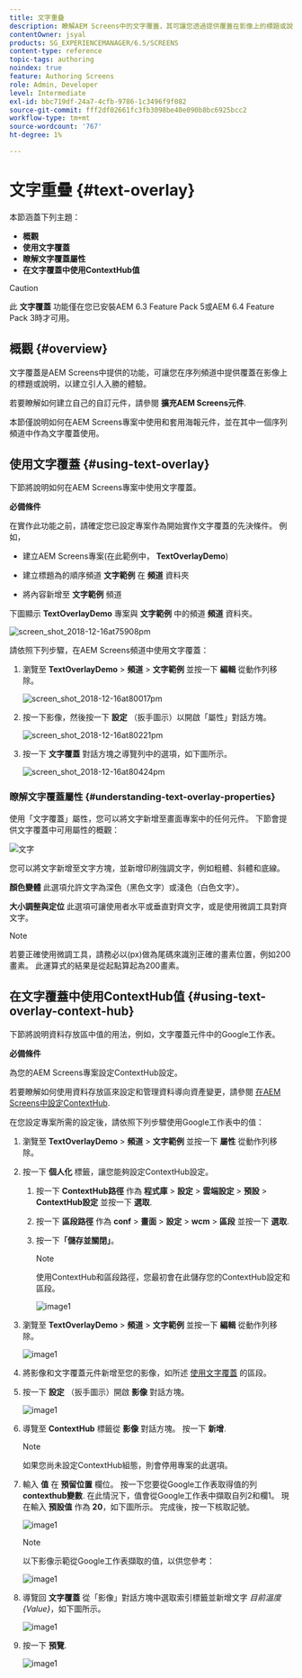 ```yaml
---
title: 文字重疊
description: 瞭解AEM Screens中的文字覆蓋，其可讓您透過提供覆蓋在影像上的標題或說明，在序列頻道中建立引人入勝的體驗。
contentOwner: jsyal
products: SG_EXPERIENCEMANAGER/6.5/SCREENS
content-type: reference
topic-tags: authoring
noindex: true
feature: Authoring Screens
role: Admin, Developer
level: Intermediate
exl-id: bbc719df-24a7-4cfb-9786-1c3496f9f082
source-git-commit: fff2df02661fc3fb3098be40e090b8bc6925bcc2
workflow-type: tm+mt
source-wordcount: '767'
ht-degree: 1%

---
```


# 文字重疊 {#text-overlay}

本節涵蓋下列主題：

* **概觀**
* **使用文字覆蓋**
* **瞭解文字覆蓋屬性**
* **在文字覆蓋中使用ContextHub值**

>[!CAUTION]
>
>此 **文字覆蓋** 功能僅在您已安裝AEM 6.3 Feature Pack 5或AEM 6.4 Feature Pack 3時才可用。

## 概觀 {#overview}

文字覆蓋是AEM Screens中提供的功能，可讓您在序列頻道中提供覆蓋在影像上的標題或說明，以建立引人入勝的體驗。

若要瞭解如何建立自己的自訂元件，請參閱 **擴充AEM Screens元件**.

本節僅說明如何在AEM Screens專案中使用和套用海報元件，並在其中一個序列頻道中作為文字覆蓋使用。

## 使用文字覆蓋 {#using-text-overlay}

下節將說明如何在AEM Screens專案中使用文字覆蓋。

**必備條件**

在實作此功能之前，請確定您已設定專案作為開始實作文字覆蓋的先決條件。 例如，

* 建立AEM Screens專案(在此範例中， **TextOverlayDemo**)

* 建立標題為的順序頻道 **文字範例** 在 **頻道** 資料夾

* 將內容新增至 **文字範例** 頻道

下圖顯示 **TextOverlayDemo** 專案與 **文字範例** 中的頻道 **頻道** 資料夾。

![screen_shot_2018-12-16at75908pm](assets/screen_shot_2018-12-16at75908pm.png)

請依照下列步驟，在AEM Screens頻道中使用文字覆蓋：

1. 瀏覽至 **TextOverlayDemo** > **頻道** > **文字範例** 並按一下 **編輯** 從動作列移除。

   ![screen_shot_2018-12-16at80017pm](assets/screen_shot_2018-12-16at80017pm.png)

1. 按一下影像，然後按一下 **設定** （扳手圖示）以開啟「屬性」對話方塊。

   ![screen_shot_2018-12-16at80221pm](assets/screen_shot_2018-12-16at80221pm.png)

1. 按一下 **文字覆蓋** 對話方塊之導覽列中的選項，如下圖所示。

   ![screen_shot_2018-12-16at80424pm](assets/screen_shot_2018-12-16at80424pm.png)

### 瞭解文字覆蓋屬性 {#understanding-text-overlay-properties}

使用「文字覆蓋」屬性，您可以將文字新增至畫面專案中的任何元件。 下節會提供文字覆蓋中可用屬性的概觀：

![文字](assets/text.gif)

您可以將文字新增至文字方塊，並新增印刷強調文字，例如粗體、斜體和底線。

**顏色變體** 此選項允許文字為深色（黑色文字）或淺色（白色文字）。

**大小調整與定位** 此選項可讓使用者水平或垂直對齊文字，或是使用微調工具對齊文字。

>[!NOTE]
>
>若要正確使用微調工具，請務必以(px)做為尾碼來識別正確的畫素位置，例如200畫素。 此運算式的結果是從起點算起為200畫素。

## 在文字覆蓋中使用ContextHub值 {#using-text-overlay-context-hub}

下節將說明資料存放區中值的用法，例如，文字覆蓋元件中的Google工作表。

**必備條件**

為您的AEM Screens專案設定ContextHub設定。

若要瞭解如何使用資料存放區來設定和管理資料導向資產變更，請參閱 [在AEM Screens中設定ContextHub](https://experienceleague.adobe.com/en/docs/experience-manager-screens/user-guide/developing/configuring-context-hub).

在您設定專案所需的設定後，請依照下列步驟使用Google工作表中的值：

1. 瀏覽至 **TextOverlayDemo** > **頻道** > **文字範例** 並按一下 **屬性** 從動作列移除。

1. 按一下 **個人化** 標籤，讓您能夠設定ContextHub設定。

   1. 按一下 **ContextHub路徑** 作為 **程式庫** > **設定** > **雲端設定** > **預設** > **ContextHub設定** 並按一下 **選取**.

   1. 按一下 **區段路徑** 作為 **conf** > **畫面** > **設定** > **wcm** > **區段** 並按一下 **選取**.

   1. 按一下&#x200B;**「儲存並關閉」**。

      >[!NOTE]
      >
      >使用ContextHub和區段路徑，您最初會在此儲存您的ContextHub設定和區段。

      ![image1](/help/user-guide/assets/text-overlay/text-overlay8.png)

1. 瀏覽至 **TextOverlayDemo** > **頻道** > **文字範例** 並按一下 **編輯** 從動作列移除。

   ![image1](/help/user-guide/assets/text-overlay/text-overlay1.png)

1. 將影像和文字覆蓋元件新增至您的影像，如所述 [使用文字覆蓋](/help/user-guide/text-overlay.md#using-text-overlay) 的區段。

1. 按一下 **設定** （扳手圖示）開啟 **影像** 對話方塊。

   ![image1](/help/user-guide/assets/text-overlay/text-overlay4.png)

1. 導覽至 **ContextHub** 標籤從 **影像** 對話方塊。 按一下 **新增**.

   >[!NOTE]
   >如果您尚未設定ContextHub組態，則會停用專案的此選項。

1. 輸入 **值** 在 **預留位置** 欄位。 按一下您要從Google工作表取得值的列 **contexthub變數**. 在此情況下，值會從Google工作表中擷取自列2和欄1。 現在輸入 **預設值** 作為 **20**，如下圖所示。 完成後，按一下核取記號。

   ![image1](/help/user-guide/assets/text-overlay/text-overlay5.png)

   >[!NOTE]
   >以下影像示範從Google工作表擷取的值，以供您參考：

   ![image1](/help/user-guide/assets/text-overlay/text-overlay6.png)

1. 導覽回 **文字覆蓋** 從「影像」對話方塊中選取索引標籤並新增文字 *目前溫度 {Value}*，如下圖所示。

   ![image1](/help/user-guide/assets/text-overlay/text-overlay7.png)

1. 按一下 **預覽**.

   ![image1](/help/user-guide/assets/text-overlay/text-overlay10.png)
